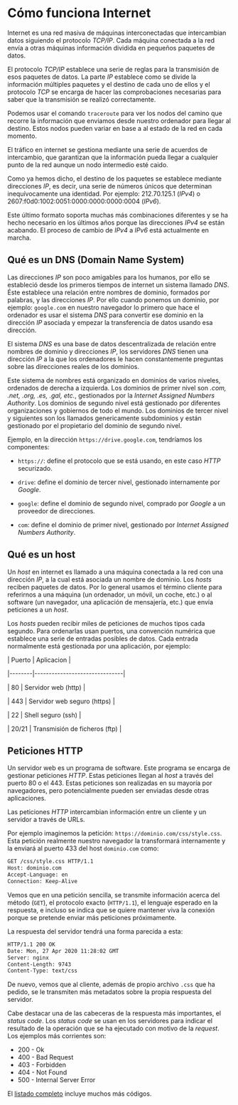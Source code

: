 # Cómo funciona Internet

Internet es una red masiva de máquinas interconectadas que intercambian datos siguiendo el protocolo _TCP/IP_. Cada máquina conectada a la red envía a otras máquinas información dividida en pequeños paquetes de datos.

El protocolo _TCP/IP_ establece una serie de reglas para la transmisión de esos paquetes de datos. La parte _IP_ establece como se divide la información múltiples paquetes y el destino de cada uno de ellos y el protocolo _TCP_ se encarga de hacer las comprobaciones necesarias para saber que la transmisión se realizó correctamente.

Podemos usar el comando `traceroute` para ver los nodos del camino que recorre la información que enviamos desde nuestro ordenador para llegar al destino. Estos nodos pueden variar en base a al estado de la red en cada momento.

El tráfico en internet se gestiona mediante una serie de acuerdos de intercambio, que garantizan que la información pueda llegar a cualquier punto de la red aunque un nodo intermedio esté caido.

Como ya hemos dicho, el destino de los paquetes se establece mediante direcciones _IP_, es decir, una serie de números únicos que determinan inequívocamente una identidad. Por ejemplo: 212.70.125.1 (_IPv4_) o 2607:f0d0:1002:0051:0000:0000:0000:0004 (_IPv6_).

Este último formato soporta muchas más combinaciones diferentes y se ha hecho necesario en los últimos años porque las direcciones _IPv4_ se están acabando. El proceso de cambio de _IPv4_ a _IPv6_ está actualmente en marcha.

## Qué es un DNS (Domain Name System)

Las direcciones _IP_ son poco amigables para los humanos, por ello se estableció desde los primeros tiempos de internet un sistema llamado _DNS_. Éste establece una relación entre nombres de dominio, formados por palabras, y las direcciones _IP_. Por ello cuando ponemos un dominio, por ejemplo: `google.com` en nuestro navegador lo primero que hace el ordenador es usar el sistema _DNS_ para convertir ese dominio en la dirección _IP_ asociada y empezar la transferencia de datos usando esa dirección.

El sistema _DNS_ es una base de datos descentralizada de relación entre nombres de dominio y direcciones _IP_, los servidores _DNS_ tienen una dirección _IP_ a la que los ordenadores le hacen constantemente preguntas sobre las direcciones reales de los dominios.

Este sistema de nombres está organizado en dominios de varios niveles, ordenados de derecha a izquierda. Los dominios de primer nivel son _.com, .net, .org, .es, .gal, etc._, gestionados por la _Internet Assigned Numbers Authority_. Los dominios de segundo nivel está gestionado por diferentes organizaciones y gobiernos de todo el mundo. Los dominios de tercer nivel y siguientes son los llamados genericamente subdominios y están gestionado por el propietario del dominio de segundo nivel.

Ejemplo, en la dirección `https://drive.google.com`, tendríamos los componentes:

-   `https://`: define el protocolo que se está usando, en este caso _HTTP_ securizado.

-   `drive`: define el dominio de tercer nivel, gestionado internamente por _Google_.

-   `google`: define el dominio de segundo nivel, comprado por _Google_ a un proveedor de direcciones.

-   `com`: define el dominio de primer nivel, gestionado por _Internet Assigned Numbers Authority_.

## Qué es un host

Un _host_ en internet es llamado a una máquina conectada a la red con una dirección _IP_, a la cual está asociada un nombre de dominio. Los _hosts_ reciben paquetes de datos. Por lo general usamos el término cliente para referirnos a una máquina (un ordenador, un móvil, un coche, etc.) o al software (un navegador, una aplicación de mensajería, etc.) que envía peticiones a un _host_.

Los _hosts_ pueden recibir miles de peticiones de muchos tipos cada segundo. Para ordenarlas usan puertos, una convención numérica que establece una serie de entradas posibles de datos. Cada entrada normalmente está gestionada por una aplicación, por ejemplo:

| Puerto | Aplicacion |

|--------|-------------------------------|

| 80 | Servidor web (http) |

| 443 | Servidor web seguro (https) |

| 22 | Shell seguro (ssh) |

| 20/21 | Transmisión de ficheros (ftp) |

## Peticiones HTTP

Un servidor web es un programa de software. Este programa se encarga de gestionar peticiones _HTTP_. Estas peticiones llegan al _host_ a través del puerto 80 o el 443. Estas peticiones son realizadas en su mayoría por navegadores, pero potencialmente pueden ser enviadas desde otras aplicaciones.

Las peticiones _HTTP_ intercambian información entre un cliente y un servidor a través de URLs.

Por ejemplo imaginemos la petición: `https://dominio.com/css/style.css`. Esta petición realmente nuestro navegador la transformará internamente y la enviará al puerto 433 del host `dominio.com` como:

```bash
GET /css/style.css HTTP/1.1
Host: dominio.com
Accept-Language: en
Connection: Keep-Alive
```

Vemos que en una petición sencilla, se transmite información acerca del método (`GET`), el protocolo exacto (`HTTP/1.1`), el lenguaje esperado en la respuesta, e incluso se indica que se quiere mantener viva la conexión porque se pretende enviar más peticiones próximamente.

La respuesta del servidor tendrá una forma parecida a esta:

```bash
HTTP/1.1 200 OK
Date: Mon, 27 Apr 2020 11:28:02 GMT
Server: nginx
Content-Length: 9743
Content-Type: text/css
```

De nuevo, vemos que al cliente, además de propio archivo `.css` que ha pedido, se le transmiten más metadatos sobre la propia respuesta del servidor.

Cabe destacar una de las cabeceras de la respuesta más importantes, el _status code_. Los _status code_ se usan en los servidores para indicar el resultado de la operación que se ha ejecutado con motivo de la _request_. Los ejemplos más corrientes son:

-   200 - Ok
-   400 - Bad Request
-   403 - Forbidden
-   404 - Not Found
-   500 - Internal Server Error

El [listado completo](https://en.wikipedia.org/wiki/List_of_HTTP_status_codes) incluye muchos más códigos.
